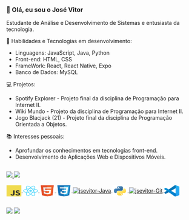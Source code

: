 ### 👋 Olá, eu sou o José Vitor
Estudante de Análise e Desenvolvimento de Sistemas e entusiasta da tecnologia.

🚀 Habilidades e Tecnologias em desenvolvimento:
- Linguagens: JavaScript, Java, Python 
- Front-end: HTML, CSS
- FrameWork: React, React Native, Expo
- Banco de Dados: MySQL

💻 Projetos:
- Spotify Explorer - Projeto final da disciplina de Programação para Internet II.
- Wiki Mundo - Projeto da disciplina de Programação para Internet II. 
- Jogo Blacjack (21) - Projeto final da disciplina de Programação Orientada a Objetos.

📚 Interesses pessoais:
- Aprofundar os conhecimentos em tecnologias front-end.
- Desenvolvimento de Aplicações Web e Dispositivos Móveis.

##
<div>
  <a href="https://beacons.ai/jsevitor">
  <img height="180cm" src="https://github-readme-stats.vercel.app/api?username=jsevitor&show_icons=true&theme=gruvbox&include_all_commits=true&count_private=true"/>
  <img height="180cm" src="https://github-readme-stats.vercel.app/api/top-langs/?username=jsevitor&layout=compact&langs_count=16&theme=gruvbox"/>
</div>

<div style="display: inline_block"><br>         
  <img align="center" alt="jsevitor-JavaScript" height="30" width="40" src="https://raw.githubusercontent.com/devicons/devicon/master/icons/javascript/javascript-original.svg">
  <img align="center" alt="jsevitor-React" height="30" width="40" src="https://raw.githubusercontent.com/devicons/devicon/master/icons/react/react-original.svg">
<!--   <img align="center" alt="jsevitor-Tailwind" height="30" width="40" src="https://raw.githubusercontent.com/devicons/devicon/master/icons/tailwindcss/tailwindcss-plain.svg"> -->
  <img align="center" alt="jsevitor-HTML" height="30" width="40" src="https://raw.githubusercontent.com/devicons/devicon/master/icons/html5/html5-original.svg">
  <img align="center" alt="jsevitor-CSS" height="30" width="40" src="https://raw.githubusercontent.com/devicons/devicon/master/icons/css3/css3-original.svg">
  <img align="center" alt="jsevitor-Java" height="30" width="40" src="https://cdn.jsdelivr.net/gh/devicons/devicon/icons/java/java-original.svg">
  <img align="center" alt="jsevitor-Python" height="30" width="40" src="https://raw.githubusercontent.com/devicons/devicon/master/icons/python/python-original.svg"> 
  <img align="center" alt="jsevitor-Git" height="30" width="40" src="https://cdn.jsdelivr.net/gh/devicons/devicon/icons/git/git-original.svg">
   <img align="center" alt="jsevitor-Vscode" height="30" width="40" src="https://raw.githubusercontent.com/devicons/devicon/master/icons/vscode/vscode-original.svg">
</div>
  
  ##
 
<div> 
  <a href="https://www.linkedin.com/in/josevitoroliveira/" target="_blank"><img src="https://img.shields.io/badge/-LinkedIn-%230077B5?style=for-the-badge&logo=linkedin&logoColor=white" target="_blank"></a>
  <a href = "mailto:vitorjseo@gmail.com"><img src="https://img.shields.io/badge/-Gmail-%23333?style=for-the-badge&logo=gmail&logoColor=white" target="_blank"></a>
  <!--
  <a href="https://discord.gg/voliverx#7315" target="_blank"><img src="https://img.shields.io/badge/Discord-7289DA?style=for-the-badge&logo=discord&logoColor=white" target="_blank"></a>
  
  <a href="https://instagram.com/rafaballerini" target="_blank"><img src="https://img.shields.io/badge/-Instagram-%23E4405F?style=for-the-badge&logo=instagram&logoColor=white" target="_blank"></a>  -->
</div>
